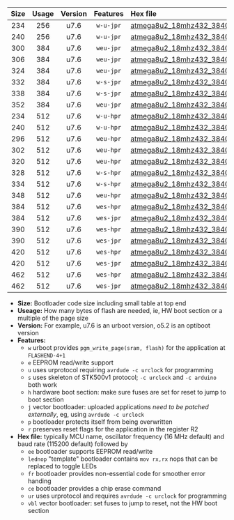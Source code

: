 |Size|Usage|Version|Features|Hex file|
|:-:|:-:|:-:|:-:|:--|
|234|256|u7.6|`w-u-jpr`|[atmega8u2_18mhz432_38400bps_ur_vbl.hex](https://raw.githubusercontent.com/stefanrueger/urboot/main//atmega8u2_18mhz432_38400bps_ur_vbl.hex)|
|240|256|u7.6|`w-u-jpr`|[atmega8u2_18mhz432_38400bps_lednop_ur_vbl.hex](https://raw.githubusercontent.com/stefanrueger/urboot/main//atmega8u2_18mhz432_38400bps_lednop_ur_vbl.hex)|
|300|384|u7.6|`weu-jpr`|[atmega8u2_18mhz432_38400bps_ee_ur_vbl.hex](https://raw.githubusercontent.com/stefanrueger/urboot/main//atmega8u2_18mhz432_38400bps_ee_ur_vbl.hex)|
|306|384|u7.6|`weu-jpr`|[atmega8u2_18mhz432_38400bps_ee_lednop_ur_vbl.hex](https://raw.githubusercontent.com/stefanrueger/urboot/main//atmega8u2_18mhz432_38400bps_ee_lednop_ur_vbl.hex)|
|324|384|u7.6|`weu-jpr`|[atmega8u2_18mhz432_38400bps_ee_lednop_fr_ur_vbl.hex](https://raw.githubusercontent.com/stefanrueger/urboot/main//atmega8u2_18mhz432_38400bps_ee_lednop_fr_ur_vbl.hex)|
|332|384|u7.6|`w-s-jpr`|[atmega8u2_18mhz432_38400bps_vbl.hex](https://raw.githubusercontent.com/stefanrueger/urboot/main//atmega8u2_18mhz432_38400bps_vbl.hex)|
|338|384|u7.6|`w-s-jpr`|[atmega8u2_18mhz432_38400bps_lednop_vbl.hex](https://raw.githubusercontent.com/stefanrueger/urboot/main//atmega8u2_18mhz432_38400bps_lednop_vbl.hex)|
|352|384|u7.6|`weu-jpr`|[atmega8u2_18mhz432_38400bps_ee_lednop_fr_ce_ur_vbl.hex](https://raw.githubusercontent.com/stefanrueger/urboot/main//atmega8u2_18mhz432_38400bps_ee_lednop_fr_ce_ur_vbl.hex)|
|234|512|u7.6|`w-u-hpr`|[atmega8u2_18mhz432_38400bps_ur.hex](https://raw.githubusercontent.com/stefanrueger/urboot/main//atmega8u2_18mhz432_38400bps_ur.hex)|
|240|512|u7.6|`w-u-hpr`|[atmega8u2_18mhz432_38400bps_lednop_ur.hex](https://raw.githubusercontent.com/stefanrueger/urboot/main//atmega8u2_18mhz432_38400bps_lednop_ur.hex)|
|296|512|u7.6|`weu-hpr`|[atmega8u2_18mhz432_38400bps_ee_ur.hex](https://raw.githubusercontent.com/stefanrueger/urboot/main//atmega8u2_18mhz432_38400bps_ee_ur.hex)|
|302|512|u7.6|`weu-hpr`|[atmega8u2_18mhz432_38400bps_ee_lednop_ur.hex](https://raw.githubusercontent.com/stefanrueger/urboot/main//atmega8u2_18mhz432_38400bps_ee_lednop_ur.hex)|
|320|512|u7.6|`weu-hpr`|[atmega8u2_18mhz432_38400bps_ee_lednop_fr_ur.hex](https://raw.githubusercontent.com/stefanrueger/urboot/main//atmega8u2_18mhz432_38400bps_ee_lednop_fr_ur.hex)|
|328|512|u7.6|`w-s-hpr`|[atmega8u2_18mhz432_38400bps.hex](https://raw.githubusercontent.com/stefanrueger/urboot/main//atmega8u2_18mhz432_38400bps.hex)|
|334|512|u7.6|`w-s-hpr`|[atmega8u2_18mhz432_38400bps_lednop.hex](https://raw.githubusercontent.com/stefanrueger/urboot/main//atmega8u2_18mhz432_38400bps_lednop.hex)|
|348|512|u7.6|`weu-hpr`|[atmega8u2_18mhz432_38400bps_ee_lednop_fr_ce_ur.hex](https://raw.githubusercontent.com/stefanrueger/urboot/main//atmega8u2_18mhz432_38400bps_ee_lednop_fr_ce_ur.hex)|
|384|512|u7.6|`wes-hpr`|[atmega8u2_18mhz432_38400bps_ee.hex](https://raw.githubusercontent.com/stefanrueger/urboot/main//atmega8u2_18mhz432_38400bps_ee.hex)|
|384|512|u7.6|`wes-jpr`|[atmega8u2_18mhz432_38400bps_ee_vbl.hex](https://raw.githubusercontent.com/stefanrueger/urboot/main//atmega8u2_18mhz432_38400bps_ee_vbl.hex)|
|390|512|u7.6|`wes-hpr`|[atmega8u2_18mhz432_38400bps_ee_lednop.hex](https://raw.githubusercontent.com/stefanrueger/urboot/main//atmega8u2_18mhz432_38400bps_ee_lednop.hex)|
|390|512|u7.6|`wes-jpr`|[atmega8u2_18mhz432_38400bps_ee_lednop_vbl.hex](https://raw.githubusercontent.com/stefanrueger/urboot/main//atmega8u2_18mhz432_38400bps_ee_lednop_vbl.hex)|
|420|512|u7.6|`wes-hpr`|[atmega8u2_18mhz432_38400bps_ee_lednop_fr.hex](https://raw.githubusercontent.com/stefanrueger/urboot/main//atmega8u2_18mhz432_38400bps_ee_lednop_fr.hex)|
|420|512|u7.6|`wes-jpr`|[atmega8u2_18mhz432_38400bps_ee_lednop_fr_vbl.hex](https://raw.githubusercontent.com/stefanrueger/urboot/main//atmega8u2_18mhz432_38400bps_ee_lednop_fr_vbl.hex)|
|462|512|u7.6|`wes-hpr`|[atmega8u2_18mhz432_38400bps_ee_lednop_fr_ce.hex](https://raw.githubusercontent.com/stefanrueger/urboot/main//atmega8u2_18mhz432_38400bps_ee_lednop_fr_ce.hex)|
|462|512|u7.6|`wes-jpr`|[atmega8u2_18mhz432_38400bps_ee_lednop_fr_ce_vbl.hex](https://raw.githubusercontent.com/stefanrueger/urboot/main//atmega8u2_18mhz432_38400bps_ee_lednop_fr_ce_vbl.hex)|

- **Size:** Bootloader code size including small table at top end
- **Useage:** How many bytes of flash are needed, ie, HW boot section or a multiple of the page size
- **Version:** For example, u7.6 is an urboot version, o5.2 is an optiboot version
- **Features:**
  + `w` urboot provides `pgm_write_page(sram, flash)` for the application at `FLASHEND-4+1`
  + `e` EEPROM read/write support
  + `u` uses urprotocol requiring `avrdude -c urclock` for programming
  + `s` uses skeleton of STK500v1 protocol; `-c urclock` and `-c arduino` both work
  + `h` hardware boot section: make sure fuses are set for reset to jump to boot section
  + `j` vector bootloader: uploaded applications *need to be patched externally*, eg, using `avrdude -c urclock`
  + `p` bootloader protects itself from being overwritten
  + `r` preserves reset flags for the application in the register R2
- **Hex file:** typically MCU name, oscillator frequency (16 MHz default) and baud rate (115200 default) followed by
  + `ee` bootloader supports EEPROM read/write
  + `lednop` "template" bootloader contains `mov rx,rx` nops that can be replaced to toggle LEDs
  + `fr` bootloader provides non-essential code for smoother error handing
  + `ce` bootloader provides a chip erase command
  + `ur` uses urprotocol and requires `avrdude -c urclock` for programming
  + `vbl` vector bootloader: set fuses to jump to reset, not the HW boot section
